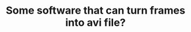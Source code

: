 ---
title: 'Some software that can turn frames into avi file?'
redirect_to:
  - 'https://discuss.pencil2d.org/t/some-software-that-can-turn-frames-into-avi-file/864'
---